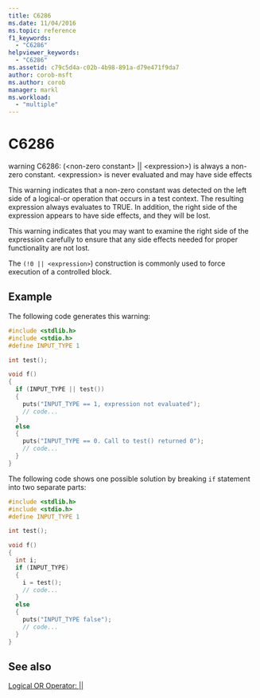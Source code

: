 ```yaml
---
title: C6286
ms.date: 11/04/2016
ms.topic: reference
f1_keywords:
  - "C6286"
helpviewer_keywords:
  - "C6286"
ms.assetid: c79c5d4a-c02b-4b98-891a-d79e471f9da7
author: corob-msft
ms.author: corob
manager: markl
ms.workload:
  - "multiple"
---
```

# C6286
warning C6286: (\<non-zero constant> &#124;&#124; \<expression>) is always a non-zero constant. \<expression> is never evaluated and may have side effects

 This warning indicates that a non-zero constant was detected on the left side of a logical-or operation that occurs in a test context. The resulting expression always evaluates to TRUE. In addition, the right side of the expression appears to have side effects, and they will be lost.

 This warning indicates that you may want to examine the right side of the expression carefully to ensure that any side effects needed for proper functionality are not lost.

 The `(!0 || <expression>`) construction is commonly used to force execution of a controlled block.

## Example
 The following code generates this warning:

```cpp
#include <stdlib.h>
#include <stdio.h>
#define INPUT_TYPE 1

int test();

void f()
{
  if (INPUT_TYPE || test())
  {
    puts("INPUT_TYPE == 1, expression not evaluated");
    // code...
  }
  else
  {
    puts("INPUT_TYPE == 0. Call to test() returned 0");
    // code...
  }
}
```

 The following code shows one possible solution by breaking `if` statement into two separate parts:

```cpp
#include <stdlib.h>
#include <stdio.h>
#define INPUT_TYPE 1

int test();

void f()
{
  int i;
  if (INPUT_TYPE)
  {
    i = test();
    // code...
  }
  else
  {
    puts("INPUT_TYPE false");
    // code...
  }
}
```

## See also
 [Logical OR Operator: &#124;&#124;](/cpp/cpp/logical-or-operator-pipe-pipe)
